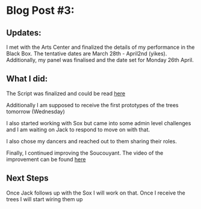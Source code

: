 # Blog Post #3:

## Updates: 

I met with the Arts Center and finalized the details of my performance in the Black Box. The tentative dates are March 28th - April2nd (yikes). Additionally, my panel was finalised and the date set for Monday 26th April. 

## What I did:

The Script was finalized and could be read [here](SouS2.pdf)

Additionally I am supposed to receive the first prototypes of the trees tomorrow (Wednesday)

I also started working with Sox but came into some admin level challenges and I am waiting on Jack to respond to move on with that.

I also chose my dancers and reached out to them sharing their roles.

Finally, I continued improving the Soucouyant. The video of the improvement can be found [here]()

## Next Steps

Once Jack follows up with the Sox I will work on that.
Once I receive the trees I will start wiring them up

